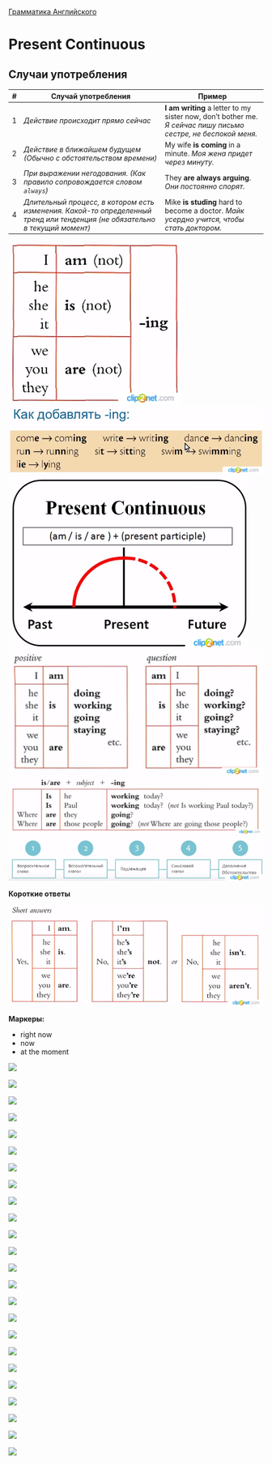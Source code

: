 [Грамматика Английского](../README_EN_GRAMMAR.md)

# Present Continuous

## Случаи употребления

|#|Случай употребления|Пример|
|-|-|-|
|1|*Действие происходит прямо сейчас*|**I am writing** a letter to my sister now, don’t bother me. *Я сейчас пишу письмо сестре, не беспокой меня.*|
|2|*Действие в ближайшем будущем (Обычно с обстоятельством времени)*|My wife **is coming** in a minute. *Моя жена придет через минуту.*|
|3|*При выражении негодования. (Как правило сопровождается словом `always`)*|They **are always arguing**. *Они постоянно спорят.*|
|4|*Длительный процесс, в котором есть изменения. Какой-то определенный тренд или тенденция (не обязательно в текущий момент)*|Mike **is studing** hard to become a doctor. *Майк усердно учится, чтобы стать доктором.*|

![](../img/3-1.png)
![](../img/3-2.png)
![](../img/3-3.png)
![](../img/4-1.png)
![](../img/4-2.png)
![](../img/4-3.png)

**Короткие ответы**

![](../img/4-4.png)

**Маркеры:**

* right now
* now
* at the moment

![](https://image.slidesharecdn.com/continuous-121217091503-phpapp02/95/continuous-progressive-tenses-1-1024.jpg?cb=1355737582)

![](https://image.slidesharecdn.com/continuous-121217091503-phpapp02/95/continuous-progressive-tenses-2-1024.jpg?cb=1355737582)

![](https://image.slidesharecdn.com/continuous-121217091503-phpapp02/95/continuous-progressive-tenses-3-1024.jpg?cb=1355737582)

![](https://image.slidesharecdn.com/continuous-121217091503-phpapp02/95/continuous-progressive-tenses-4-1024.jpg?cb=1355737582)

![](https://image.slidesharecdn.com/continuous-121217091503-phpapp02/95/continuous-progressive-tenses-5-1024.jpg?cb=1355737582)

![](https://image.slidesharecdn.com/continuous-121217091503-phpapp02/95/continuous-progressive-tenses-6-1024.jpg?cb=1355737582)

![](https://image.slidesharecdn.com/continuous-121217091503-phpapp02/95/continuous-progressive-tenses-7-1024.jpg?cb=1355737582)

![](https://image.slidesharecdn.com/continuous-121217091503-phpapp02/95/continuous-progressive-tenses-8-1024.jpg?cb=1355737582)

![](https://image.slidesharecdn.com/continuous-121217091503-phpapp02/95/continuous-progressive-tenses-9-1024.jpg?cb=1355737582)

![](https://image.slidesharecdn.com/continuous-121217091503-phpapp02/95/continuous-progressive-tenses-10-1024.jpg?cb=1355737582)

![](https://image.slidesharecdn.com/continuous-121217091503-phpapp02/95/continuous-progressive-tenses-11-1024.jpg?cb=1355737582)

![](https://image.slidesharecdn.com/continuous-121217091503-phpapp02/95/continuous-progressive-tenses-12-1024.jpg?cb=1355737582)

![](https://image.slidesharecdn.com/continuous-121217091503-phpapp02/95/continuous-progressive-tenses-13-1024.jpg?cb=1355737582)

![](https://image.slidesharecdn.com/continuous-121217091503-phpapp02/95/continuous-progressive-tenses-14-1024.jpg?cb=1355737582)

![](https://image.slidesharecdn.com/continuous-121217091503-phpapp02/95/continuous-progressive-tenses-15-1024.jpg?cb=1355737582)

![](https://image.slidesharecdn.com/continuous-121217091503-phpapp02/95/continuous-progressive-tenses-16-1024.jpg?cb=1355737582)

![](https://image.slidesharecdn.com/continuous-121217091503-phpapp02/95/continuous-progressive-tenses-17-1024.jpg?cb=1355737582)

![](https://image.slidesharecdn.com/continuous-121217091503-phpapp02/95/continuous-progressive-tenses-18-1024.jpg?cb=1355737582)

![](https://image.slidesharecdn.com/continuous-121217091503-phpapp02/95/continuous-progressive-tenses-19-1024.jpg?cb=1355737582)

![](https://image.slidesharecdn.com/continuous-121217091503-phpapp02/95/continuous-progressive-tenses-20-1024.jpg?cb=1355737582)

![](https://image.slidesharecdn.com/continuous-121217091503-phpapp02/95/continuous-progressive-tenses-21-1024.jpg?cb=1355737582)

![](https://image.slidesharecdn.com/continuous-121217091503-phpapp02/95/continuous-progressive-tenses-22-1024.jpg?cb=1355737582)

![](https://image.slidesharecdn.com/continuous-121217091503-phpapp02/95/continuous-progressive-tenses-23-1024.jpg?cb=1355737582)

![](https://image.slidesharecdn.com/continuous-121217091503-phpapp02/95/continuous-progressive-tenses-24-1024.jpg?cb=1355737582)